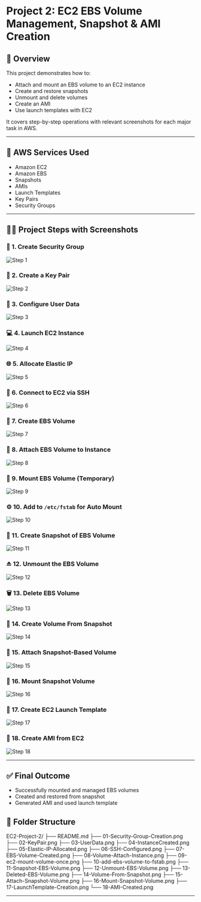 # Project 2: EC2 EBS Volume Management, Snapshot & AMI Creation

## 📘 Overview

This project demonstrates how to:
- Attach and mount an EBS volume to an EC2 instance
- Create and restore snapshots
- Unmount and delete volumes
- Create an AMI
- Use launch templates with EC2

It covers step-by-step operations with relevant screenshots for each major task in AWS.

---

## 🧰 AWS Services Used

- Amazon EC2
- Amazon EBS
- Snapshots
- AMIs
- Launch Templates
- Key Pairs
- Security Groups

---

## 🧑‍💻 Project Steps with Screenshots

### 🔐 1. Create Security Group  
![Step 1](01-SecurityGroupCreation.png)

### 🔑 2. Create a Key Pair  
![Step 2](02-KeyPair.png)

### 📜 3. Configure User Data  
![Step 3](03-UserData.png)

### 💻 4. Launch EC2 Instance  
![Step 4](04-InstanceCreated.png)

### 🌐 5. Allocate Elastic IP  
![Step 5](05-Elastic-IP-Allocated.png)

### 🔗 6. Connect to EC2 via SSH  
![Step 6](06-SSH-Configured.png)

### 💽 7. Create EBS Volume  
![Step 7](07-EBS-Volume-Created.png)

### 🔧 8. Attach EBS Volume to Instance  
![Step 8](08-Volume-Attach-Instance.png)

### 📁 9. Mount EBS Volume (Temporary)  
![Step 9](09-ec2-mount-volume-once.png)

### ⚙️ 10. Add to `/etc/fstab` for Auto Mount  
![Step 10](10-add-ebs-volume-to-fstab.png)

### 🧊 11. Create Snapshot of EBS Volume  
![Step 11](11-Snapshot-EBS-Volume.png)

### ⏏️ 12. Unmount the EBS Volume  
![Step 12](12-Unmount-EBS-Volume.png)

### 🗑️ 13. Delete EBS Volume  
![Step 13](13-Deleted-EBS-Volume.png)

### 🔄 14. Create Volume From Snapshot  
![Step 14](14-Volume-From-Snapshot.png)

### 🔗 15. Attach Snapshot-Based Volume  
![Step 15](15-Attach-Snapshot-Volume.png)

### 📁 16. Mount Snapshot Volume  
![Step 16](16-Mount-Snapshot-Volume.png)

### 📄 17. Create EC2 Launch Template  
![Step 17](17-LaunchTemplate-Creation.png)

### 🧱 18. Create AMI from EC2  
![Step 18](18-AMI-Created.png)

---

## ✅ Final Outcome

- Successfully mounted and managed EBS volumes
- Created and restored from snapshot
- Generated AMI and used launch template


## 📁 Folder Structure

EC2-Project-2/
├── README.md
├── 01-Security-Group-Creation.png
├── 02-KeyPair.png
├── 03-UserData.png
├── 04-InstanceCreated.png
├── 05-Elastic-IP-Allocated.png
├── 06-SSH-Configured.png
├── 07-EBS-Volume-Created.png
├── 08-Volume-Attach-Instance.png
├── 09-ec2-mount-volume-once.png
├── 10-add-ebs-volume-to-fstab.png
├── 11-Snapshot-EBS-Volume.png
├── 12-Unmount-EBS-Volume.png
├── 13-Deleted-EBS-Volume.png
├── 14-Volume-From-Snapshot.png
├── 15-Attach-Snapshot-Volume.png
├── 16-Mount-Snapshot-Volume.png
├── 17-LaunchTemplate-Creation.png
└── 18-AMI-Created.png


---
